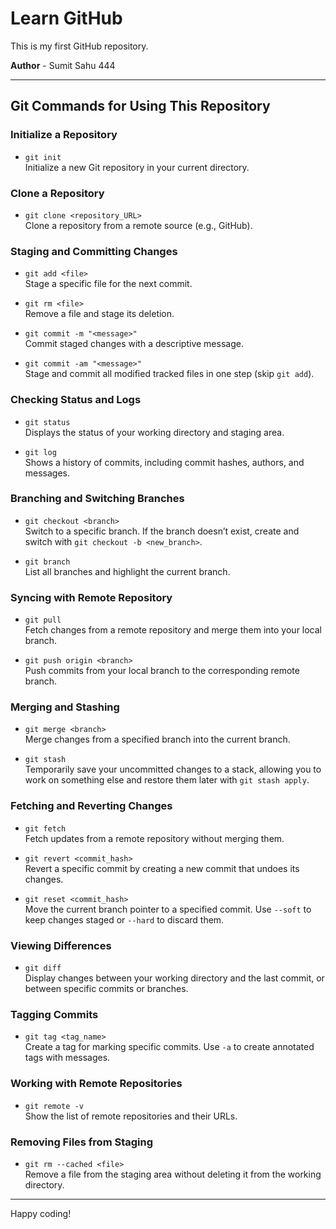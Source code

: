 # Learn GitHub

This is my first GitHub repository.

**Author** - Sumit Sahu 444

---

## Git Commands for Using This Repository

### Initialize a Repository
- `git init`  
  Initialize a new Git repository in your current directory.

### Clone a Repository
- `git clone <repository_URL>`  
  Clone a repository from a remote source (e.g., GitHub).

### Staging and Committing Changes
- `git add <file>`  
  Stage a specific file for the next commit.

- `git rm <file>`  
  Remove a file and stage its deletion.

- `git commit -m "<message>"`  
  Commit staged changes with a descriptive message.

- `git commit -am "<message>"`  
  Stage and commit all modified tracked files in one step (skip `git add`).

### Checking Status and Logs
- `git status`  
  Displays the status of your working directory and staging area.

- `git log`  
  Shows a history of commits, including commit hashes, authors, and messages.

### Branching and Switching Branches
- `git checkout <branch>`  
  Switch to a specific branch. If the branch doesn’t exist, create and switch with `git checkout -b <new_branch>`.

- `git branch`  
  List all branches and highlight the current branch.

### Syncing with Remote Repository
- `git pull`  
  Fetch changes from a remote repository and merge them into your local branch.

- `git push origin <branch>`  
  Push commits from your local branch to the corresponding remote branch.

### Merging and Stashing
- `git merge <branch>`  
  Merge changes from a specified branch into the current branch.

- `git stash`  
  Temporarily save your uncommitted changes to a stack, allowing you to work on something else and restore them later with `git stash apply`.

### Fetching and Reverting Changes
- `git fetch`  
  Fetch updates from a remote repository without merging them.

- `git revert <commit_hash>`  
  Revert a specific commit by creating a new commit that undoes its changes.

- `git reset <commit_hash>`  
  Move the current branch pointer to a specified commit. Use `--soft` to keep changes staged or `--hard` to discard them.

### Viewing Differences
- `git diff`  
  Display changes between your working directory and the last commit, or between specific commits or branches.

### Tagging Commits
- `git tag <tag_name>`  
  Create a tag for marking specific commits. Use `-a` to create annotated tags with messages.

### Working with Remote Repositories
- `git remote -v`  
  Show the list of remote repositories and their URLs.

### Removing Files from Staging
- `git rm --cached <file>`  
  Remove a file from the staging area without deleting it from the working directory.

---

Happy coding!
